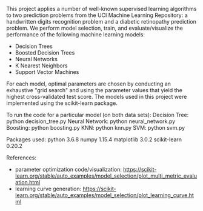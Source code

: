 This project applies a number of well-known supervised learning algorithms to two prediction problems from the UCI Machine Learning Repository: a handwritten digits recognition problem and a diabetic retinopathy prediction problem. We perform model selection, train, and evaluate/visualize the performance of the following machine learning models:
- Decision Trees
- Boosted Decision Trees
- Neural Networks
- K Nearest Neighbors
- Support Vector Machines

For each model, optimal parameters are chosen by conducting an exhaustive "grid search" and using the parameter values that yield the highest cross-validated test score. The models used in this project were implemented using the scikit-learn package.

To run the code for a particular model (on both data sets):
Decision Tree: python decision_tree.py
Neural Network: python neural_network.py
Boosting: python boosting.py
KNN: python knn.py
SVM: python svm.py

Packages used:
python 3.6.8
numpy 1.15.4
matplotlib 3.0.2
scikit-learn 0.20.2

References:
- parameter optimization code/visualization: https://scikit-learn.org/stable/auto_examples/model_selection/plot_multi_metric_evaluation.html
- learning curve generation: https://scikit-learn.org/stable/auto_examples/model_selection/plot_learning_curve.html